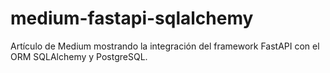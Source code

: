# medium-fastapi-sqlalchemy
Artículo de Medium mostrando la integración del framework FastAPI con el ORM SQLAlchemy y PostgreSQL.
